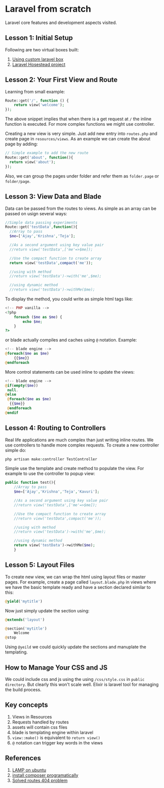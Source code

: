 # Laravel from scratch

Laravel core features and development aspects visited.

## Lesson 1: Initial Setup

Following are two virtual boxes built:
1. [Using custom laravel box](../Vagrant)
1. [Laravel Hosestead project](../Homestead)

## Lesson 2: Your First View and Route

Learning from small example:
```php
Route::get('/', function () {
    return view('welcome');
});
```
The above snippet implies that when there is a get request at `/` the inline function is executed. For more complex functions we might use controller.

Creating a new view is very simple. Just add new entry into `routes.php` and create page in `resources/views`.
As an example we can create the about page by adding:
```php
// Simple example to add the new route
Route::get('about', function(){
  return view('about');
});
```
Also, we can group the pages under folder and refer them as `folder.page` or `folder/page`.

## Lesson 3: View Data and Blade
Data can be passed from the routes to views. As simple as an array can be passed on usign several ways:
```php
//Simple data passing experiments
Route::get('testData',function(){
  //Array to pass
  $me=['Ajay','Krishna','Teja'];

  //As a second argument using key value pair
  //return view('testData',['me'=>$me]);

  //Use the compact function to create array
  return view('testData',compact('me'));

  //using with method
  //return view('testData')->with('me',$me);

  //using dynamic method
  //return view('testData')->withMe($me);

```
To display the method, you could write as simple html tags like:
```php
<!-- PHP vanilla -->
<?php
	foreach ($me as $me) {
    	echo $me;
    }
?>
```
or blade actually compiles and caches using `@` notation. Example:
```php
<!-- blade engine -->
@foreach($me as $me)
	{{$me}}
@endforeach
```
More control statements can be used inline to update the views:
```php
<!-- blade engine -->
@if(empty($me))
 null.
@else
 @foreach($me as $me)
  {{$me}}
 @endforeach
@endif
```
## Lesson 4: Routing to Controllers
Real life applications are much complex than just writing inline routes. We use controllers to handle more complex requests. To create a new controller simple do:
```php
php artisan make:controller TestController
```
Simple use the template and create method to populate the view. For example to use the controller to popup view:
```php
public function test(){
	//Array to pass
    $me=['Ajay','Krishna','Teja','Kavuri'];

    //As a second argument using key value pair
    //return view('testData',['me'=>$me]);

    //Use the compact function to create array
    //return view('testData',compact('me'));

	//using with method
    //return view('testData')->with('me',$me);

    //using dynamic method
    return view('testData')->withMe($me);
    }
```

## Lesson 5: Layout Files
To create new view, we can wrap the html using layout files or master pages. For example, create a page called `layout.blade.php` in views where we have the basic template ready and have a section declared similar to this:
```php
@yield('mytitle')
```
Now just simply update the section using:
```php
@extends('layout')

@section('mytitle')
	Welcome
@stop

```
Using `@yeild` we could quickly update the sections and manuplate the templating.

## How to Manage Your CSS and JS
We could include css and js using the using `/css/style.css` in `public directory`. But clearly this won't scale well. Elixir is laravel tool for managing the build process.


## Key concepts
1. Views in Resources
1. Requests handled by routes
1. assets will contain css files
1. blade is templating engine within laravel
1. `view::make()` is equivalent to `return view()`
1. `@` notation can trigger key words in the views


## References
1. [LAMP on ubuntu](https://www.digitalocean.com/community/tutorials/how-to-install-linux-apache-mysql-php-lamp-stack-on-ubuntu)
1. [install composer programatically](https://getcomposer.org/doc/faqs/how-to-install-composer-programmatically.md)
1. [Solved routes 404 problem](http://laravel.io/forum/02-13-2014-receiving-404-on-all-routes-other-than-home-route)
